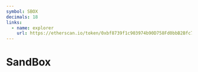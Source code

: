 ```yaml
---
symbol: SBOX
decimals: 18
links:
  - name: explorer
    url: https://etherscan.io/token/0xbf8739f1c903974b90D758Fd0bbB2Bfc79022E8F
---
```


# SandBox
